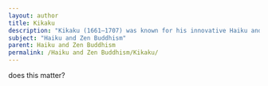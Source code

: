 ```yaml
---
layout: author
title: Kikaku
description: "Kikaku (1661–1707) was known for his innovative Haiku and influence by Zen Buddhism, often incorporating the beauty of the natural world into his verse."
subject: "Haiku and Zen Buddhism"
parent: Haiku and Zen Buddhism
permalink: /Haiku and Zen Buddhism/Kikaku/
---
```


does this matter?
